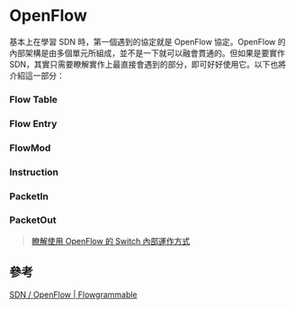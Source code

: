 # OpenFlow

基本上在學習 SDN 時，第一個遇到的協定就是 OpenFlow 協定。OpenFlow 的內部架構是由多個單元所組成，並不是一下就可以融會貫通的。但如果是要實作 SDN，其實只需要瞭解實作上最直接會遇到的部分，即可好好使用它。以下也將介紹這一部分：

 
### Flow Table

### Flow Entry

### FlowMod

### Instruction

### PacketIn

### PacketOut

> [瞭解使用 OpenFlow 的 Switch 內部運作方式](https://github.com/imac-cloud/SDN-tutorial/tree/master/Protocols/OpenFlow/OpenFlowInSwitch)

## 參考

[SDN / OpenFlow | Flowgrammable](http://flowgrammable.org/sdn/openflow/)